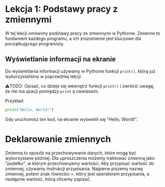 # Lekcja 1: Podstawy pracy z zmiennymi

W tej lekcji omówimy podstawy pracy ze zmiennymi w Pythonie. Zmienne to fundament każdego programu, a ich zrozumienie jest kluczowe dla początkującego programisty.

## Wyświetlanie informacji na ekranie

Do wyświetlania informacji używamy w Pythonie funkcji `print()`, którą już wykorzystaliśmy w poprzedniej lekcji.

⚠️TODO: Opisać, co dzieje się wewnątrz funkcji `print()` i zwrócić uwagę, że nie ma spacji pomiędzy `print` a nawiasami.

Przykład:

```python
print("Hello, World!")
```
Gdy uruchomisz ten kod, na ekranie wyświetli się "Hello, World!".

# Deklarowanie zmiennych
Zmienna to sposób na przechowywanie danych, które mogą być wykorzystane później. Dla uproszczenia możemy traktować zmienną jako "pudełko", w którym przechowujemy wartości. Aby przypisać wartość do zmiennej, używamy instrukcji przypisania. Najpierw piszemy nazwę zmiennej, potem znak równości =, który jest operatorem przypisania, a następnie wartość, którą chcemy zapisać.
